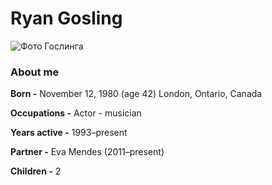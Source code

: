 # Ryan Gosling
![Фото Гослинга](https://upload.wikimedia.org/wikipedia/commons/thumb/9/97/Ryan_Gosling_at_SSIFF_2018_%281%29_%28cropped%29.jpg/330px-Ryan_Gosling_at_SSIFF_2018_%281%29_%28cropped%29.jpg)
### About me

**Born -** November 12, 1980 (age 42)
London, Ontario, Canada

**Occupations -**	Actor - musician

**Years active -**	1993–present

**Partner -**	Eva Mendes (2011–present)

**Children -**	2